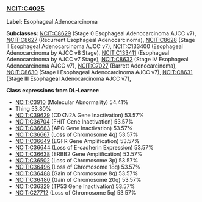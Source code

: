 
### [NCIT:C4025](http://purl.obolibrary.org/obo/NCIT_C4025)
**Label:** Esophageal Adenocarcinoma

**Subclasses:** [NCIT:C8629](http://purl.obolibrary.org/obo/NCIT_C8629) (Stage 0 Esophageal Adenocarcinoma AJCC v7), [NCIT:C8627](http://purl.obolibrary.org/obo/NCIT_C8627) (Recurrent Esophageal Adenocarcinoma), [NCIT:C8628](http://purl.obolibrary.org/obo/NCIT_C8628) (Stage II Esophageal Adenocarcinoma AJCC v7), [NCIT:C133400](http://purl.obolibrary.org/obo/NCIT_C133400) (Esophageal Adenocarcinoma by AJCC v8 Stage), [NCIT:C133411](http://purl.obolibrary.org/obo/NCIT_C133411) (Esophageal Adenocarcinoma by AJCC v7 Stage), [NCIT:C8632](http://purl.obolibrary.org/obo/NCIT_C8632) (Stage IV Esophageal Adenocarcinoma AJCC v7), [NCIT:C7027](http://purl.obolibrary.org/obo/NCIT_C7027) (Barrett Adenocarcinoma), [NCIT:C8630](http://purl.obolibrary.org/obo/NCIT_C8630) (Stage I Esophageal Adenocarcinoma AJCC v7), [NCIT:C8631](http://purl.obolibrary.org/obo/NCIT_C8631) (Stage III Esophageal Adenocarcinoma AJCC v7), 

**Class expressions from DL-Learner:**

- [NCIT:C3910](http://purl.obolibrary.org/obo/NCIT_C3910) (Molecular Abnormality) 54.41%
- Thing 53.80%
- [NCIT:C39629](http://purl.obolibrary.org/obo/NCIT_C39629) (CDKN2A Gene Inactivation) 53.57%
- [NCIT:C36704](http://purl.obolibrary.org/obo/NCIT_C36704) (FHIT Gene Inactivation) 53.57%
- [NCIT:C36683](http://purl.obolibrary.org/obo/NCIT_C36683) (APC Gene Inactivation) 53.57%
- [NCIT:C36667](http://purl.obolibrary.org/obo/NCIT_C36667) (Loss of Chromosome 4q) 53.57%
- [NCIT:C36649](http://purl.obolibrary.org/obo/NCIT_C36649) (EGFR Gene Amplification) 53.57%
- [NCIT:C36644](http://purl.obolibrary.org/obo/NCIT_C36644) (Loss of E-cadherin Expression) 53.57%
- [NCIT:C36638](http://purl.obolibrary.org/obo/NCIT_C36638) (ERBB2 Gene Amplification) 53.57%
- [NCIT:C36502](http://purl.obolibrary.org/obo/NCIT_C36502) (Loss of Chromosome 3p) 53.57%
- [NCIT:C36496](http://purl.obolibrary.org/obo/NCIT_C36496) (Loss of Chromosome 18q) 53.57%
- [NCIT:C36488](http://purl.obolibrary.org/obo/NCIT_C36488) (Gain of Chromosome 8q) 53.57%
- [NCIT:C36480](http://purl.obolibrary.org/obo/NCIT_C36480) (Gain of Chromosome 20q) 53.57%
- [NCIT:C36329](http://purl.obolibrary.org/obo/NCIT_C36329) (TP53 Gene Inactivation) 53.57%
- [NCIT:C27712](http://purl.obolibrary.org/obo/NCIT_C27712) (Loss of Chromosome 5q) 53.57%


